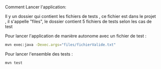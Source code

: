 Comment Lancer l'application:

Il y un dossier qui contient les fichiers de tests , ce fichier est dans le projet , il s'appelle "files", le dossier contient 5 fichiers de tests selon les cas de test

Pour lancer l'application de manière autonome avec un fichier de test :

``` sh
mvn exec:java -Dexec.args="files/fichierValide.txt"
```

Pour lancer l'ensemble des tests :

``` sh
mvn test
```



